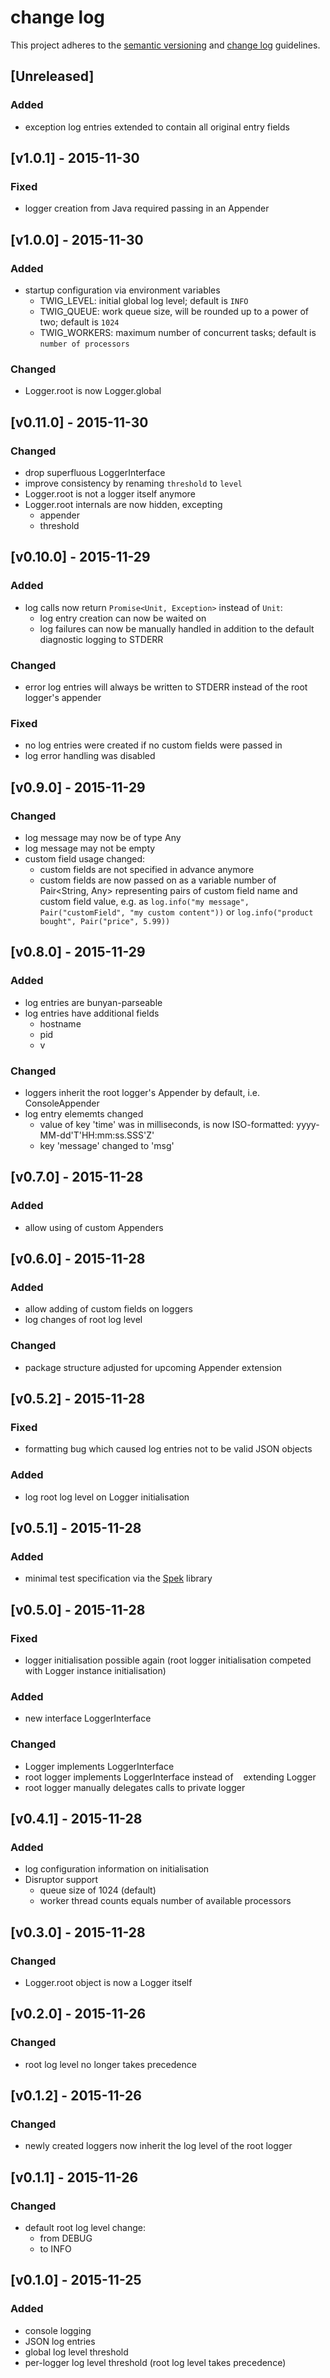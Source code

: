 #   change log

This project adheres to the [semantic versioning](http://semver.org/) and [change log](http://keepachangelog.com/) guidelines.

##  [Unreleased]
### Added
- exception log entries extended to contain all original entry fields

##  [v1.0.1] - 2015-11-30
### Fixed
- logger creation from Java required passing in an Appender

##  [v1.0.0] - 2015-11-30
### Added
- startup configuration via environment variables
    -   TWIG_LEVEL: initial global log level; default is ```INFO```
    -   TWIG_QUEUE: work queue size, will be rounded up to a power of two; default is ```1024```
    -   TWIG_WORKERS: maximum number of concurrent tasks; default is ```number of processors```
### Changed
- Logger.root is now Logger.global

##  [v0.11.0] - 2015-11-30
### Changed
- drop superfluous LoggerInterface
- improve consistency by renaming ```threshold``` to ```level```
- Logger.root is not a logger itself anymore
- Logger.root internals are now hidden, excepting
    -   appender
    -   threshold

##  [v0.10.0] - 2015-11-29
### Added
- log calls now return ```Promise<Unit, Exception>``` instead of ```Unit```:
    -   log entry creation can now be waited on
    -   log failures can now be manually handled in addition to the default diagnostic logging to STDERR
### Changed
- error log entries will always be written to STDERR instead of the root logger's appender
### Fixed
- no log entries were created if no custom fields were passed in
- log error handling was disabled

##  [v0.9.0] - 2015-11-29
### Changed
- log message may now be of type Any
- log message may not be empty
- custom field usage changed:
    -   custom fields are not specified in advance anymore
    -   custom fields are now passed on as a variable number of Pair<String, Any> representing pairs of custom field name and custom field value, e.g. as ```log.info("my message", Pair("customField", "my custom content"))``` or ```log.info("product bought", Pair("price", 5.99))```

##  [v0.8.0] - 2015-11-29
### Added
- log entries are bunyan-parseable
- log entries have additional fields
    -   hostname
    -   pid
    -   v
### Changed
- loggers inherit the root logger's Appender by default, i.e. ConsoleAppender
- log entry elememts changed
    -   value of key 'time' was in milliseconds, is now ISO-formatted:  yyyy-MM-dd'T'HH:mm:ss.SSS'Z'
    -   key 'message' changed to 'msg'

##  [v0.7.0] - 2015-11-28
### Added
- allow using of custom Appenders

##  [v0.6.0] - 2015-11-28
### Added
- allow adding of custom fields on loggers
- log changes of root log level
### Changed
- package structure adjusted for upcoming Appender extension

##  [v0.5.2] - 2015-11-28
### Fixed
- formatting bug which caused log entries not to be valid JSON objects
### Added
- log root log level on Logger initialisation

##   [v0.5.1] - 2015-11-28
### Added
- minimal test specification via the [Spek](http://jetbrains.github.io/spek/) library

##   [v0.5.0] - 2015-11-28
### Fixed
- logger initialisation possible again (root logger initialisation competed with Logger instance initialisation)

### Added
- new interface LoggerInterface
### Changed
- Logger implements LoggerInterface
- root logger implements LoggerInterface instead of
   extending Logger
- root logger manually delegates calls to private logger

##   [v0.4.1] - 2015-11-28
### Added
- log configuration information on initialisation
- Disruptor support
    - queue size of 1024 (default)
    - worker thread counts equals number of available processors


##   [v0.3.0] - 2015-11-28
### Changed
- Logger.root object is now a Logger itself

##   [v0.2.0] - 2015-11-26
### Changed
- root log level no longer takes precedence

##   [v0.1.2] - 2015-11-26
### Changed
- newly created loggers now inherit the log level of the root logger

##  [v0.1.1] - 2015-11-26
### Changed
- default root log level change:
    - from DEBUG
    - to INFO

##   [v0.1.0] - 2015-11-25
### Added
- console logging
- JSON log entries
- global log level threshold
- per-logger log level threshold (root log level takes precedence)
